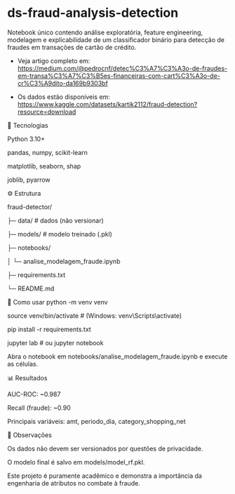 # ds-fraud-analysis-detection
Notebook único contendo análise exploratória, feature engineering, modelagem e explicabilidade de um classificador binário para detecção de fraudes em transações de cartão de crédito.

 - Veja artigo completo em: https://medium.com/@pedrocnf/detec%C3%A7%C3%A3o-de-fraudes-em-transa%C3%A7%C3%B5es-financeiras-com-cart%C3%A3o-de-cr%C3%A9dito-da169b9303bf
   
 - Os dados estão disponíveis em: https://www.kaggle.com/datasets/kartik2112/fraud-detection?resource=download

🧠 Tecnologias

Python 3.10+

pandas, numpy, scikit-learn

matplotlib, seaborn, shap

joblib, pyarrow

⚙️ Estrutura

fraud-detector/

├─ data/ # dados (não versionar)

├─ models/             # modelo treinado (.pkl)

├─ notebooks/

│   └─ analise_modelagem_fraude.ipynb

├─ requirements.txt

└─ README.md

🚀 Como usar
python -m venv venv

source venv/bin/activate  # (Windows: venv\Scripts\activate)

pip install -r requirements.txt

jupyter lab  # ou jupyter notebook


Abra o notebook em notebooks/analise_modelagem_fraude.ipynb e execute as células.

📊 Resultados

AUC-ROC: ~0.987

Recall (fraude): ~0.90

Principais variáveis: amt, periodo_dia, category_shopping_net

🧩 Observações

Os dados não devem ser versionados por questões de privacidade.

O modelo final é salvo em models/model_rf.pkl.

Este projeto é puramente acadêmico e demonstra a importância da engenharia de atributos no combate à fraude.
